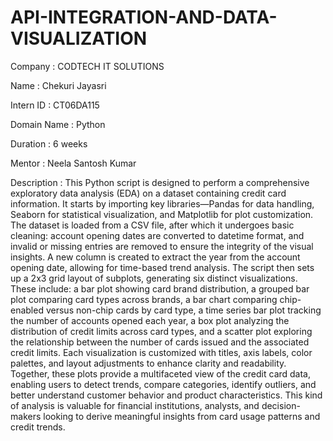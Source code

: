 # API-INTEGRATION-AND-DATA-VISUALIZATION

Company : CODTECH IT SOLUTIONS

Name : Chekuri Jayasri

Intern ID : CT06DA115

Domain Name : Python

Duration : 6 weeks

Mentor : Neela Santosh Kumar

Description : This Python script is designed to perform a comprehensive exploratory data analysis (EDA) on a dataset containing credit card information. It starts by importing key libraries—Pandas for data handling, Seaborn for statistical visualization, and Matplotlib for plot customization. The dataset is loaded from a CSV file, after which it undergoes basic cleaning: account opening dates are converted to datetime format, and invalid or missing entries are removed to ensure the integrity of the visual insights. A new column is created to extract the year from the account opening date, allowing for time-based trend analysis. The script then sets up a 2x3 grid layout of subplots, generating six distinct visualizations.
                   These include: a bar plot showing card brand distribution, a grouped bar plot comparing card types across brands, a bar chart comparing chip-enabled versus non-chip cards by card type, a time series bar plot tracking the number of accounts opened each year, a box plot analyzing the distribution of credit limits across card types, and a scatter plot exploring the relationship between the number of cards issued and the associated credit limits. Each visualization is customized with titles, axis labels, color palettes, and layout adjustments to enhance clarity and readability. Together, these plots provide a multifaceted view of the credit card data, enabling users to detect trends, compare categories, identify outliers, and better understand customer behavior and product characteristics.
                   This kind of analysis is valuable for financial institutions, analysts, and decision-makers looking to derive meaningful insights from card usage patterns and credit trends.




